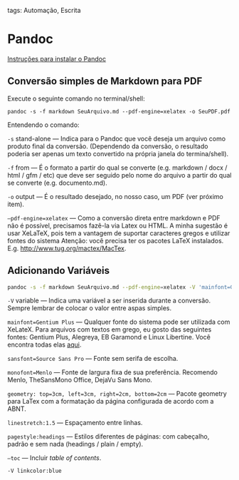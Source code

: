 tags: Automação, Escrita

# Pandoc
[Instruções para instalar o Pandoc](https://pandoc.org/installing.html)

## Conversão simples de Markdown para PDF
Execute o seguinte comando no terminal/shell:  

```Bash+shell
pandoc -s -f markdown SeuArquivo.md --pdf-engine=xelatex -o SeuPDF.pdf
```

Entendendo o comando:

`-s`  stand-alone — Indica para o Pandoc que você deseja um arquivo como produto final da conversão. (Dependendo da conversão, o resultado poderia ser apenas um texto convertido na própria janela do termina/shell).

`-f`  from — É o formato a partir do qual se converte (e.g. markdown / docx / html / gfm / etc) que deve ser seguido pelo nome do arquivo a partir do qual se converte (e.g. documento.md).

`-o` output — É o resultado desejado, no nosso caso, um PDF (ver próximo item). 

`—pdf-engine=xelatex` — Como a conversão direta entre markdown e PDF não é possível, precisamos fazê-la via Latex ou HTML. A minha sugestão é usar XeLaTeX, pois tem a vantagem de suportar caracteres gregos e utilizar fontes do sistema
Atenção: você precisa ter os pacotes LaTeX instalados. E.g. http://www.tug.org/mactex/MacTex. 

## Adicionando Variáveis

```Bash
pandoc -s -f markdown SeuArquivo.md --pdf-engine=xelatex -V 'mainfont=Gentium Plus' -V 'sansfont=Source Sans Pro' -V 'monofont=Menlo' -V 'fontsize=13pt' -V 'geometry: top=3cm, left=3cm, right=2cm, bottom=2cm' -V 'linestretch:1.5' -V 'pagestyle:headings' --toc -o SeuPDF.pdf
```

`-V` variable — Indica uma variável a ser inserida durante a conversão. Sempre lembrar de colocar o valor entre aspas simples. 

`mainfont=Gentium Plus` — Qualquer fonte do sistema pode ser utilizada com XeLateX. Para arquivos com textos em grego, eu gosto das seguintes fontes: Gentium Plus, Alegreya, EB Garamond e Linux Libertine. Você encontra todas elas [aqui](fontes).

`sansfont=Source Sans Pro` — Fonte sem serifa de escolha. 

`monofont=Menlo` — Fonte de largura fixa de sua preferência. Recomendo Menlo, TheSansMono Office, DejaVu Sans Mono.

`geometry: top=3cm, left=3cm, right=2cm, bottom=2cm` — Pacote geometry para LaTex com a formatação da página configurada de acordo com a ABNT.

`linestretch:1.5` — Espaçamento entre linhas.

`pagestyle:headings` — Estilos diferentes de páginas: com cabeçalho, padrão e sem nada (headings / plain / empty).

`—toc` — Incluir *table of contents*.
  
`-V linkcolor:blue`